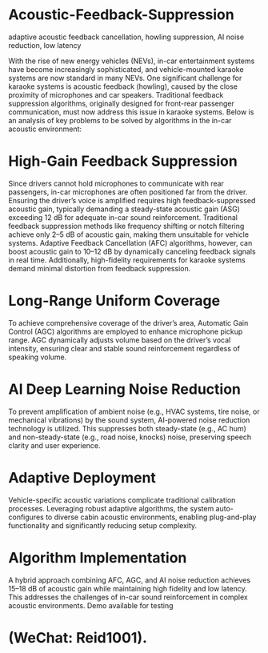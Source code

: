# Acoustic-Feedback-Suppression
adaptive acoustic feedback cancellation, howling suppression, AI noise reduction, low latency

With the rise of new energy vehicles (NEVs), in-car entertainment systems have become increasingly sophisticated, and vehicle-mounted karaoke systems are now standard in many NEVs. One significant challenge for karaoke systems is acoustic feedback (howling), caused by the close proximity of microphones and car speakers. Traditional feedback suppression algorithms, originally designed for front-rear passenger communication, must now address this issue in karaoke systems. Below is an analysis of key problems to be solved by algorithms in the in-car acoustic environment:

# High-Gain Feedback Suppression
Since drivers cannot hold microphones to communicate with rear passengers, in-car microphones are often positioned far from the driver. Ensuring the driver’s voice is amplified requires high feedback-suppressed acoustic gain, typically demanding a steady-state acoustic gain (ASG) exceeding 12 dB for adequate in-car sound reinforcement. Traditional feedback suppression methods like frequency shifting or notch filtering achieve only 2–5 dB of acoustic gain, making them unsuitable for vehicle systems. Adaptive Feedback Cancellation (AFC) algorithms, however, can boost acoustic gain to 10–12 dB by dynamically canceling feedback signals in real time. Additionally, high-fidelity requirements for karaoke systems demand minimal distortion from feedback suppression.

# Long-Range Uniform Coverage
To achieve comprehensive coverage of the driver’s area, Automatic Gain Control (AGC) algorithms are employed to enhance microphone pickup range. AGC dynamically adjusts volume based on the driver’s vocal intensity, ensuring clear and stable sound reinforcement regardless of speaking volume.

# AI Deep Learning Noise Reduction
To prevent amplification of ambient noise (e.g., HVAC systems, tire noise, or mechanical vibrations) by the sound system, AI-powered noise reduction technology is utilized. This suppresses both steady-state (e.g., AC hum) and non-steady-state (e.g., road noise, knocks) noise, preserving speech clarity and user experience.

# Adaptive Deployment
Vehicle-specific acoustic variations complicate traditional calibration processes. Leveraging robust adaptive algorithms, the system auto-configures to diverse cabin acoustic environments, enabling plug-and-play functionality and significantly reducing setup complexity.

# Algorithm Implementation
A hybrid approach combining AFC, AGC, and AI noise reduction achieves 15–18 dB of acoustic gain while maintaining high fidelity and low latency. This addresses the challenges of in-car sound reinforcement in complex acoustic environments.
Demo available for testing
# (WeChat: Reid1001).
